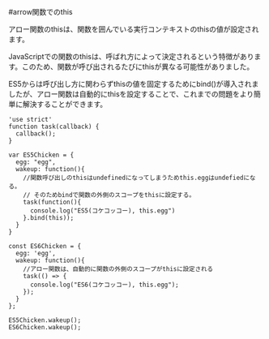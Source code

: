 #arrow関数でのthis

アロー関数のthisは、関数を囲んでいる実行コンテキストのthisの値が設定されます。

JavaScriptでの関数のthisは、呼ばれ方によって決定されるという特徴があります。このため、関数が呼び出されるたびにthisが異なる可能性がありました。

ES5からは呼び出し方に関わらずthisの値を固定するためにbind()が導入されましたが、アロー関数は自動的にthisを設定することで、これまでの問題をより簡単に解決することができます。

```
'use strict'
function task(callback) {
  callback();
}

var ES5Chicken = {
  egg: "egg",
  wakeup: function(){
    //関数呼び出しのthisはundefinedになってしまうためthis.eggはundefiedになる。
    // そのためbindで関数の外側のスコープをthisに設定する。
    task(function(){
      console.log("ES5(コケコッコー), this.egg")
    }.bind(this));
  }
}

const ES6Chicken = {
  egg: 'egg',
  wakeup: function(){
    //アロー関数は、自動的に関数の外側のスコープがthisに設定される
    task(() => {
      console.log("ES6(コケコッコー), this.egg");
    });
  }
};

ES5Chicken.wakeup();
ES6Chicken.wakeup();
```